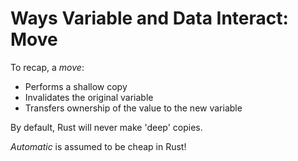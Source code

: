 # Ways Variable and Data Interact: Move

To recap, a _move_:

- Performs a shallow copy
- Invalidates the original variable
- Transfers ownership of the value to the new variable

By default, Rust will never make 'deep' copies.

_Automatic_ is assumed to be cheap in Rust!

